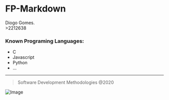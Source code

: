 # **FP-Markdown**

Diogo Gomes.    
    >2212638

### Known Programing Languages:

* C
* Javascript
* Python
* ...
___
> Software Development Methodologies @2020

![Image](<https://www.ipleiria.pt/wp-content/themes/ipleiria/img/logo_ipl_header.png>)

